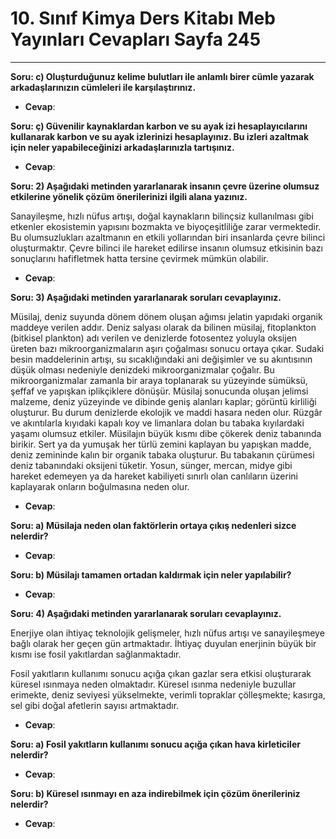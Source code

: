 # 10. Sınıf Kimya Ders Kitabı Meb Yayınları Cevapları Sayfa 245

---

**Soru: c) Oluşturduğunuz kelime bulutları ile anlamlı birer cümle yazarak arkadaşlarınızın cümleleri ile karşılaştırınız.**

-   **Cevap**:

**Soru: ç) Güvenilir kaynaklardan karbon ve su ayak izi hesaplayıcılarını kullanarak karbon ve su ayak izlerinizi hesaplayınız. Bu izleri azaltmak için neler yapabileceğinizi arkadaşlarınızla tartışınız.**

-   **Cevap**:

**Soru: 2) Aşağıdaki metinden yararlanarak insanın çevre üzerine olumsuz etkilerine yönelik çözüm önerilerinizi ilgili alana yazınız.**

Sanayileşme, hızlı nüfus artışı, doğal kaynakların bilinçsiz kullanılması gibi etkenler ekosistemin yapısını bozmakta ve biyoçeşitliliğe zarar vermektedir. Bu olumsuzlukları azaltmanın en etkili yollarından biri insanlarda çevre bilinci oluşturmaktır. Çevre bilinci ile hareket edilirse insanın olumsuz etkisinin bazı sonuçlarını hafifletmek hatta tersine çevirmek mümkün olabilir.

-   **Cevap**:

**Soru: 3) Aşağıdaki metinden yararlanarak soruları cevaplayınız.**

Müsilaj, deniz suyunda dönem dönem oluşan ağımsı jelatin yapıdaki organik maddeye verilen addır. Deniz salyası olarak da bilinen müsilaj, fitoplankton (bitkisel plankton) adı verilen ve denizlerde fotosentez yoluyla oksijen üreten bazı mikroorganizmaların aşırı çoğalması sonucu ortaya çıkar. Sudaki besin maddelerinin artışı, su sıcaklığındaki ani değişimler ve su akıntısının düşük olması nedeniyle denizdeki mikroorganizmalar çoğalır. Bu mikroorganizmalar zamanla bir araya toplanarak su yüzeyinde sümüksü, şeffaf ve yapışkan iplikçiklere dönüşür. Müsilaj sonucunda oluşan jelimsi malzeme, deniz yüzeyinde ve dibinde geniş alanları kaplar; görüntü kirliliği oluşturur. Bu durum denizlerde ekolojik ve maddi hasara neden olur. Rüzgâr ve akıntılarla kıyıdaki kapalı koy ve limanlara dolan bu tabaka kıyılardaki yaşamı olumsuz etkiler. Müsilajın büyük kısmı dibe çökerek deniz tabanında birikir. Sert ya da yumuşak her türlü zemini kaplayan bu yapışkan madde, deniz zemininde kalın bir organik tabaka oluşturur. Bu tabakanın çürümesi deniz tabanındaki oksijeni tüketir. Yosun, sünger, mercan, midye gibi hareket edemeyen ya da hareket kabiliyeti sınırlı olan canlıların üzerini kaplayarak onların boğulmasına neden olur.

-   **Cevap**:

**Soru: a) Müsilaja neden olan faktörlerin ortaya çıkış nedenleri sizce nelerdir?**

-   **Cevap**:

**Soru: b) Müsilajı tamamen ortadan kaldırmak için neler yapılabilir?**

-   **Cevap**:

**Soru: 4) Aşağıdaki metinden yararlanarak soruları cevaplayınız.**

Enerjiye olan ihtiyaç teknolojik gelişmeler, hızlı nüfus artışı ve sanayileşmeye bağlı olarak her geçen gün artmaktadır. İhtiyaç duyulan enerjinin büyük bir kısmı ise fosil yakıtlardan sağlanmaktadır.

 Fosil yakıtların kullanımı sonucu açığa çıkan gazlar sera etkisi oluşturarak küresel ısınmaya neden olmaktadır. Küresel ısınma nedeniyle buzullar erimekte, deniz seviyesi yükselmekte, verimli topraklar çölleşmekte; kasırga, sel gibi doğal afetlerin sayısı artmaktadır.

-   **Cevap**:

**Soru: a) Fosil yakıtların kullanımı sonucu açığa çıkan hava kirleticiler nelerdir?**

-   **Cevap**:

**Soru: b) Küresel ısınmayı en aza indirebilmek için çözüm önerileriniz nelerdir?**

-   **Cevap**: